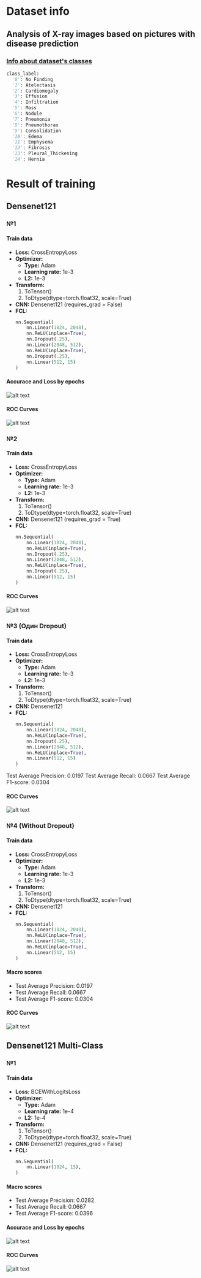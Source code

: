 # Dataset info
## Analysis of X-ray images based on pictures with disease prediction

### [Info about dataset's classes](https://huggingface.co/datasets/Sohaibsoussi/NIH-Chest-X-ray-dataset-small)

```py
class_label:
  '0': No Finding
  '1': Atelectasis
  '2': Cardiomegaly
  '3': Effusion
  '4': Infiltration
  '5': Mass
  '6': Nodule
  '7': Pneumonia
  '8': Pneumothorax
  '9': Consolidation
  '10': Edema
  '11': Emphysema
  '12': Fibrosis
  '13': Pleural_Thickening
  '14': Hernia
```



# Result of training

## Densenet121

### №1


#### Train data

* <b>Loss:</b> CrossEntropyLoss
* <b>Optimizer:</b>
  - <b>Type:</b> Adam
  - <b>Learning rate:</b> 1e-3
  - <b>L2:</b> 1e-3
* <b>Transform:</b>
  1. ToTensor()
  1. ToDtype(dtype=torch.float32, scale=True)
* <b>CNN:</b> Densenet121 (requires_grad = False)
* <b>FCL:</b> 
  ```py
  nn.Sequential(
      nn.Linear(1024, 2048),
      nn.ReLU(inplace=True),
      nn.Dropout(.25),
      nn.Linear(2048, 512),
      nn.ReLU(inplace=True),
      nn.Dropout(.25),
      nn.Linear(512, 15)
  )
  ```

#### Accurace and Loss by epochs

![alt text](./assets/readme/image-1.png)

#### ROC Curves

![alt text](./assets/readme/image.png)


### №2


#### Train data

* <b>Loss:</b> CrossEntropyLoss
* <b>Optimizer:</b>
  - <b>Type:</b> Adam
  - <b>Learning rate:</b> 1e-3
  - <b>L2:</b> 1e-3
* <b>Transform:</b>
  1. ToTensor()
  1. ToDtype(dtype=torch.float32, scale=True)
* <b>CNN:</b> Densenet121 (requires_grad = True)
* <b>FCL:</b> 
  ```py
  nn.Sequential(
      nn.Linear(1024, 2048),
      nn.ReLU(inplace=True),
      nn.Dropout(.25),
      nn.Linear(2048, 512),
      nn.ReLU(inplace=True),
      nn.Dropout(.25),
      nn.Linear(512, 15)
  )
  ```

#### ROC Curves

![alt text](./assets/readme/2-image.png)

### №3 (Один Dropout)


#### Train data

* <b>Loss:</b> CrossEntropyLoss
* <b>Optimizer:</b>
  - <b>Type:</b> Adam
  - <b>Learning rate:</b> 1e-3
  - <b>L2:</b> 1e-3
* <b>Transform:</b>
  1. ToTensor()
  1. ToDtype(dtype=torch.float32, scale=True)
* <b>CNN:</b> Densenet121
* <b>FCL:</b> 
  ```py
  nn.Sequential(
      nn.Linear(1024, 2048),
      nn.ReLU(inplace=True),
      nn.Dropout(.25),
      nn.Linear(2048, 512),
      nn.ReLU(inplace=True),
      nn.Linear(512, 15)
  )
  ```

Test Average Precision: 0.0197
Test Average Recall: 0.0667
Test Average F1-score: 0.0304

#### ROC Curves

![alt text](./assets/readme/3-1-image.png)


### №4 (Without Dropout)


#### Train data

* <b>Loss:</b> CrossEntropyLoss
* <b>Optimizer:</b>
  - <b>Type:</b> Adam
  - <b>Learning rate:</b> 1e-3
  - <b>L2:</b> 1e-3
* <b>Transform:</b>
  1. ToTensor()
  1. ToDtype(dtype=torch.float32, scale=True)
* <b>CNN:</b> Densenet121
* <b>FCL:</b> 
  ```py
  nn.Sequential(
      nn.Linear(1024, 2048),
      nn.ReLU(inplace=True),
      nn.Linear(2048, 512),
      nn.ReLU(inplace=True),
      nn.Linear(512, 15)
  )
  ```

#### Macro scores

* Test Average Precision: 0.0197
* Test Average Recall: 0.0667
* Test Average F1-score: 0.0304

#### ROC Curves

![alt text](./assets/readme/4-1-image.png)



## Densenet121 Multi-Class

### №1


#### Train data

* <b>Loss:</b> BCEWithLogitsLoss
* <b>Optimizer:</b>
  - <b>Type:</b> Adam
  - <b>Learning rate:</b> 1e-4
  - <b>L2:</b> 1e-4
* <b>Transform:</b>
  1. ToTensor()
  1. ToDtype(dtype=torch.float32, scale=True)
* <b>CNN:</b> Densenet121 (requires_grad = False)
* <b>FCL:</b> 
  ```py
  nn.Sequential(
      nn.Linear(1024, 15),
  )
  ```

#### Macro scores

* Test Average Precision: 0.0282
* Test Average Recall: 0.0667
* Test Average F1-score: 0.0396
<!-- 
<table border="1" cellpadding="5" cellspacing="0">
  <thead>
    <tr>
      <th>Number Class</th>
      <th>Precision</th>
      <th>Recall</th>
      <th>F1-score</th>
      <th>Support</th>
    </tr>
  </thead>
  <tbody>
    <tr><td>0</td><td>0.42</td><td>1.0</td><td>0.59</td><td>541</td></tr>
    <tr><td>1</td><td>0.0</td><td>0.0</td><td>0.0</td><td>160</td></tr>
    <tr><td>2</td><td>0.0</td><td>0.0</td><td>0.0</td><td>30</td></tr>
    <tr><td>3</td><td>0.0</td><td>0.0</td><td>0.0</td><td>133</td></tr>
    <tr><td>4</td><td>0.0</td><td>0.0</td><td>0.0</td><td>190</td></tr>
    <tr><td>5</td><td>0.0</td><td>0.0</td><td>0.0</td><td>37</td></tr>
    <tr><td>6</td><td>0.0</td><td>0.0</td><td>0.0</td><td>31</td></tr>
    <tr><td>7</td><td>0.0</td><td>0.0</td><td>0.0</td><td>4</td></tr>
    <tr><td>8</td><td>0.0</td><td>0.0</td><td>0.0</td><td>79</td></tr>
    <tr><td>9</td><td>0.0</td><td>0.0</td><td>0.0</td><td>27</td></tr>
    <tr><td>10</td><td>0.0</td><td>0.0</td><td>0.0</td><td>4</td></tr>
    <tr><td>11</td><td>0.0</td><td>0.0</td><td>0.0</td><td>15</td></tr>
    <tr><td>12</td><td>0.0</td><td>0.0</td><td>0.0</td><td>15</td></tr>
    <tr><td>13</td><td>0.0</td><td>0.0</td><td>0.0</td><td>12</td></tr>
    <tr><td>14</td><td>0.0</td><td>0.0</td><td>0.0</td><td>1</td></tr>
  </tbody>
</table> -->

#### Accurace and Loss by epochs

![alt text](./assets/readme/d121-ml-1-1-image.png)

#### ROC Curves

![alt text](./assets/readme/d121-ml-1-2-image.png)

